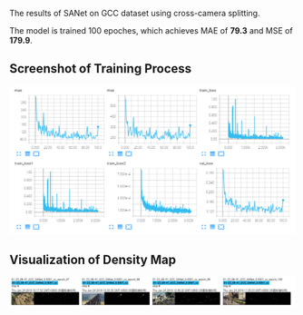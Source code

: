 The results of SANet on GCC dataset using cross-camera splitting.

The model is trained 100 epoches, which achieves MAE of **79.3** and MSE of **179.9**. 

## Screenshot of Training Process

![Detialed infomation during the traning phase.](./img1.png "quantitative-results")

## Visualization of Density Map

![Detialed infomation during the traning phase.](./img2.png "visualization")